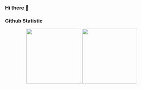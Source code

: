 ### Hi there 👋

<!--
**Enneva/Enneva** is a ✨ _special_ ✨ repository because its `README.md` (this file) appears on your GitHub profile.

Here are some ideas to get you started:

- 🔭 I’m currently working on ...
- 🌱 I’m currently learning ...
- 👯 I’m looking to collaborate on ...
- 🤔 I’m looking for help with ...
- 💬 Ask me about ...
- 📫 How to reach me: ...
- 😄 Pronouns: ...
- ⚡ Fun fact: ...
-->

### Github Statistic
<p align="center">
<a href="https://github.com/Enneva">
  <img height="180em" src="https://github-readme-stats-eight-theta.vercel.app/api?username=Enneva&show_icons=true&theme=algolia&include_all_commits=true&count_private=true"/>
  <img height="180em" src="https://github-readme-stats-eight-theta.vercel.app/api/top-langs/?username=Enneva&layout=compact&langs_count=8&theme=algolia"/>
</a>
</p>
